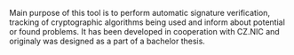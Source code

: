 Main purpose of this tool is to perform automatic signature verification, tracking of cryptographic algorithms being used and inform about potential or found problems. It has been developed in cooperation with CZ.NIC and originaly was designed as a part of a bachelor thesis.